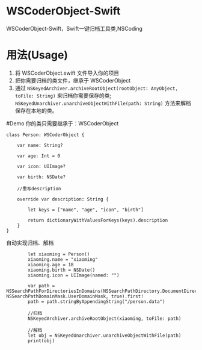 # WSCoderObject-Swift
WSCoderObject-Swift，Swift一键归档工具类,NSCoding

# 用法(Usage)
1. 将 WSCoderObject.swift 文件导入你的项目
2. 把你需要归档的类文件，继承于 WSCoderObject
3. 通过 `NSKeyedArchiver.archiveRootObject(rootObject: AnyObject, toFile: String)` 来归档你需要保存的类; `NSKeyedUnarchiver.unarchiveObjectWithFile(path: String)` 方法来解档保存在本地的类。

#Demo
你的类只需要继承于：WSCoderObject

```
class Person: WSCoderObject {

    var name: String?
    
    var age: Int = 0
    
    var icon: UIImage?
    
    var birth: NSDate?
    
    //重写description
    
    override var description: String {
        
        let keys = ["name", "age", "icon", "birth"]
        
        return dictionaryWithValuesForKeys(keys).description
    }
}

```

自动实现归档、解档

```
        let xiaoming = Person()
        xiaoming.name = "xiaoming"
        xiaoming.age = 18
        xiaoming.birth = NSDate()
        xiaoming.icon = UIImage(named: "")
        
        var path = NSSearchPathForDirectoriesInDomains(NSSearchPathDirectory.DocumentDirectory, NSSearchPathDomainMask.UserDomainMask, true).first!
        path = path.stringByAppendingString("/person.data")
        
        //归档
        NSKeyedArchiver.archiveRootObject(xiaoming, toFile: path)
        
        //解档
        let obj = NSKeyedUnarchiver.unarchiveObjectWithFile(path)
        print(obj)

```




